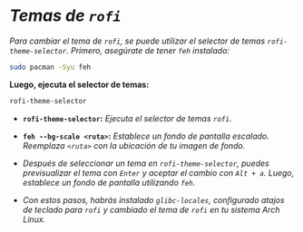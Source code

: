 <!-- Autor: Daniel Benjamin Perez Morales -->
<!-- GitHub: https://github.com/DanielPerezMoralesDev13 -->
<!-- Correo electrónico: danielperezdev@proton.me -->

# ***Temas de `rofi`***

*Para cambiar el tema de `rofi`, se puede utilizar el selector de temas `rofi-theme-selector`. Primero, asegúrate de tener `feh` instalado:*

```bash
sudo pacman -Syu feh
```

**Luego, ejecuta el selector de temas:**

```bash
rofi-theme-selector
```

- **`rofi-theme-selector`:** *Ejecuta el selector de temas `rofi`.*
- **`feh --bg-scale <ruta>`:** *Establece un fondo de pantalla escalado. Reemplaza `<ruta>` con la ubicación de tu imagen de fondo.*

- *Después de seleccionar un tema en `rofi-theme-selector`, puedes previsualizar el tema con `Enter` y aceptar el cambio con `Alt + a`. Luego, establece un fondo de pantalla utilizando `feh`.*

- *Con estos pasos, habrás instalado `glibc-locales`, configurado atajos de teclado para `rofi` y cambiado el tema de `rofi` en tu sistema Arch Linux.*
